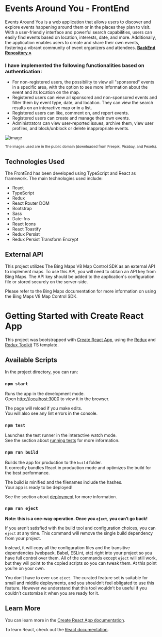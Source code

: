 # Events Around You - FrontEnd

Events Around You is a web application that allows users to discover and explore events happening around them or in the places they plan to visit. With a user-friendly interface and powerful search capabilities, users can easily find events based on location, interests, date, and more. Additionally, the application enables users to create and share their own events, fostering a vibrant community of event organizers and attendees.
 <a href="https://github.com/SvyatoslavGabuda/EventsAroudYou"><strong>BackEnd Repository »</strong></a>
 
### I have implemented the following functionalities based on authentication:
- For non-registered users, the possibility to view all "sponsored" events in a specific area, with the option to see more information about the event and its location on the map.
- Registered users can view all sponsored and non-sponsored events and filter them by event type, date, and location. They can view the search results on an interactive map or in a list.
- Registered users can like, comment on, and report events.
- Registered users can create and manage their own events.
- Administrators can view user-reported issues, archive them, view user profiles, and block/unblock or delete inappropriate events.

![image](https://github.com/SvyatoslavGabuda/events-around-you/blob/master/public/assets/mainPageEAY.jpg)

<small>The images used are in the public domain (downloaded from Freepik, Pixabay, and Pexels).</small>

## Technologies Used

The FrontEnd has been developed using TypeScript and React as framework. The main technologies used include:

- React
- TypeScript
- Redux
- React Router DOM
- Bootstrap
- Sass
- Date-fns
- React Icons
- React Toastify
- Redux Persist
- Redux Persist Transform Encrypt

## External API
This project utilizes The Bing Maps V8 Map Control SDK as an external API to implement maps. To use this API, you will need to obtain an API key from Bing Maps. The API key should be added to the application's configuration file or stored securely on the server-side.

Please refer to the Bing Maps documentation for more information on using the Bing Maps V8 Map Control SDK.



# Getting Started with Create React App

This project was bootstrapped with [Create React App](https://github.com/facebook/create-react-app), using the [Redux](https://redux.js.org/) and [Redux Toolkit](https://redux-toolkit.js.org/) TS template.

## Available Scripts

In the project directory, you can run:

### `npm start`

Runs the app in the development mode.\
Open [http://localhost:3000](http://localhost:3000) to view it in the browser.

The page will reload if you make edits.\
You will also see any lint errors in the console.

### `npm test`

Launches the test runner in the interactive watch mode.\
See the section about [running tests](https://facebook.github.io/create-react-app/docs/running-tests) for more information.

### `npm run build`

Builds the app for production to the `build` folder.\
It correctly bundles React in production mode and optimizes the build for the best performance.

The build is minified and the filenames include the hashes.\
Your app is ready to be deployed!

See the section about [deployment](https://facebook.github.io/create-react-app/docs/deployment) for more information.

### `npm run eject`

**Note: this is a one-way operation. Once you `eject`, you can’t go back!**

If you aren’t satisfied with the build tool and configuration choices, you can `eject` at any time. This command will remove the single build dependency from your project.

Instead, it will copy all the configuration files and the transitive dependencies (webpack, Babel, ESLint, etc) right into your project so you have full control over them. All of the commands except `eject` will still work, but they will point to the copied scripts so you can tweak them. At this point you’re on your own.

You don’t have to ever use `eject`. The curated feature set is suitable for small and middle deployments, and you shouldn’t feel obligated to use this feature. However we understand that this tool wouldn’t be useful if you couldn’t customize it when you are ready for it.

## Learn More

You can learn more in the [Create React App documentation](https://facebook.github.io/create-react-app/docs/getting-started).

To learn React, check out the [React documentation](https://reactjs.org/).
